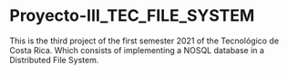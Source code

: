 # Proyecto-III_TEC_FILE_SYSTEM
This is the third project of the first semester 2021 of the Tecnológico de Costa Rica. Which consists of implementing a NOSQL database in a Distributed File System.
